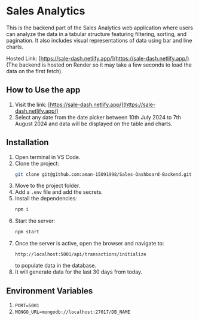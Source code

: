# Sales Analytics

This is the backend part of the Sales Analytics web application where users can analyze the data in a tabular structure featuring filtering, sorting, and pagination. It also includes visual representations of data using bar and line charts.

Hosted Link: [https://sale-dash.netlify.app/](https://sale-dash.netlify.app/) (The backend is hosted on Render so it may take a few seconds to load the data on the first fetch).

## How to Use the app

1. Visit the link: [https://sale-dash.netlify.app/](https://sale-dash.netlify.app/)
2. Select any date from the date picker between 10th July 2024 to 7th August 2024 and data will be displayed on the table and charts.

## Installation

1. Open terminal in VS Code.
2. Clone the project:
    ```sh
    git clone git@github.com:aman-15091998/Sales-Dashboard-Backend.git
    ```
3. Move to the project folder.
4. Add a `.env` file and add the secrets.
5. Install the dependencies:
    ```sh
    npm i
    ```
6. Start the server:
    ```sh
    npm start
    ```
7. Once the server is active, open the browser and navigate to:
    ```
    http://localhost:5001/api/transactions/initialize
    ```
   to populate data in the database.
8. It will generate data for the last 30 days from today.

## Environment Variables

1. `PORT=5001`
2. `MONGO_URL=mongodb://localhost:27017/DB_NAME`

